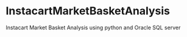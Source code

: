 # InstacartMarketBasketAnalysis
Instacart Market Basket Analysis using python and Oracle SQL server
